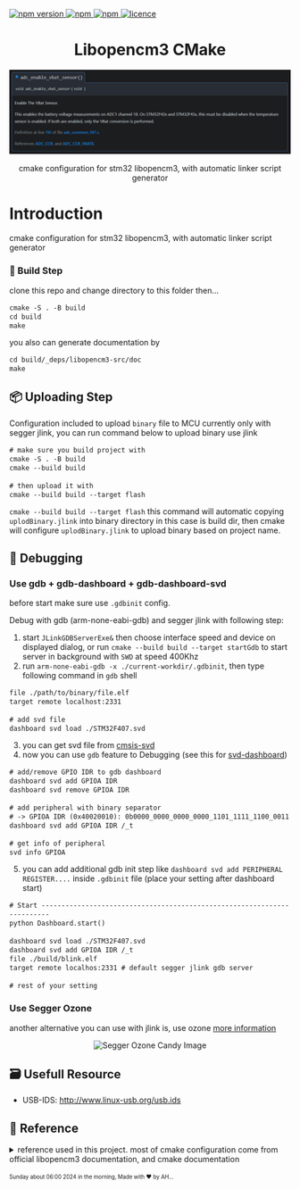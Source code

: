 <p >
  <a href="">
    <img alt="npm version" src="https://badgen.net/github/commits/ahsanu123/learnRepo/">
  </a>
  <a href="">
    <img alt="npm" src="https://badgen.net/github/contributors/ahsanu123/learnRepo/">
  </a>
  <a href="">
    <img alt="npm" src="https://badgen.net/github/branches/ahsanu123/learnRepo/">
  </a>
  <a href="https://github.com/ahsanu123/erpPlanner/blob/main/LICENSE">
    <img alt="licence" src="https://badgen.net/github/license/ahsanu123/learnRepo/">
  </a>
</p>

<h1 align="center">Libopencm3 CMake</h1>
<p align="center">  
   <img src="./resource/vbat.png" alt="vbat">
</p>
<p align="center">cmake configuration for stm32 libopencm3, with automatic linker script generator</p>



# Introduction 

cmake configuration for stm32 libopencm3, with automatic linker script generator

### 🔨 Build Step
clone this repo and change directory to this folder then...
```shell
cmake -S . -B build
cd build
make
```

you also can generate documentation by

```shell
cd build/_deps/libopencm3-src/doc
make
```

## 📦 Uploading Step

Configuration included to upload `binary` file to MCU currently only with segger jlink, you can run command 
below to upload binary use jlink
```shell
# make sure you build project with
cmake -S . -B build
cmake --build build 

# then upload it with
cmake --build build --target flash
```
`cmake --build build --target flash` this command will automatic copying `uplodBinary.jlink` into 
binary directory in this case is build dir, then cmake will configure `uplodBinary.jlink` to upload 
binary based on project name.

## 🐛 Debugging 

### Use gdb + gdb-dashboard + gdb-dashboard-svd 

before start make sure use `.gdbinit` config.

Debug with gdb (arm-none-eabi-gdb) and segger jlink with following step: 
1. start `JLinkGDBServerExe&` then choose interface speed and device on displayed dialog, or run `cmake --build build --target startGdb` to start server in background with `SWD` at speed 400Khz
2. run `arm-none-eabi-gdb -x ./current-workdir/.gdbinit`, then type following command in `gdb` shell
  ```shell
  file ./path/to/binary/file.elf
  target remote localhost:2331

  # add svd file 
  dashboard svd load ./STM32F407.svd
  ```
3. you can get svd file from [cmsis-svd](https://github.com/cmsis-svd/cmsis-svd-data/tree/main/data)
4. now you can use `gdb` feature to Debugging (see this for [svd-dashboard](https://github.com/ccalmels/gdb-dashboard-svd/tree/main?tab=readme-ov-file))
  ```shell
  # add/remove GPIO IDR to gdb dashboard
  dashboard svd add GPIOA IDR
  dashboard svd remove GPIOA IDR

  # add peripheral with binary separator
  # -> GPIOA IDR (0x40020010): 0b0000_0000_0000_0000_1101_1111_1100_0011
  dashboard svd add GPIOA IDR /_t

  # get info of peripheral
  svd info GPIOA
  
  ```

5. you can add additional gdb init step like `dashboard svd add PERIPHERAL REGISTER....` inside `.gdbinit` file (place your setting after dashboard start)

  ```shell
  # Start ------------------------------------------------------------------------
  python Dashboard.start()

  dashboard svd load ./STM32F407.svd
  dashboard svd add GPIOA IDR /_t
  file ./build/blink.elf
  target remote localhos:2331 # default segger jlink gdb server

  # rest of your setting
  ```

### Use Segger Ozone

another alternative you can use with jlink is, use ozone [more information](https://www.segger.com/products/development-tools/ozone-j-link-debugger/)
<p align="center">  
   <img src="https://mcuoneclipse.com/wp-content/uploads/2016/10/ozone-debugger.png" alt="Segger Ozone Candy Image">
</p>

## 🗃️ Usefull Resource 

- USB-IDS: http://www.linux-usb.org/usb.ids

## 📖 Reference 

<details>
  <summary>
    reference used in this project.
    most of cmake configuration come from official libopencm3 documentation, and cmake documentation
  </summary>

- https://github.com/plusk01/stm32-libopencm3-cmake-blink : copied basic structure
- https://github.com/libopencm3/libopencm3/blob/master/mk/genlink-config.mk : converting this configuration makefiles to cmake function
- https://github.com/cmsis-svd/cmsis-svd-data : Community project for FOSS tools and Easily Accessible SVD Collections
- https://github.com/cyrus-and/gdb-dashboard : gdb-dashboard github source
- https://github.com/ccalmels/gdb-dashboard-svd : gdb-dashboard-svd script (copied to `.gdbinit`)
- https://mcuoneclipse.com/wp-content/uploads/2016/10/ozone-debugger.png : Segger Ozone Image
  
</details>




<sub><sup> Sunday about 06:00 2024 in the morning, Made with ♥️ by AH...</sup></sub>
